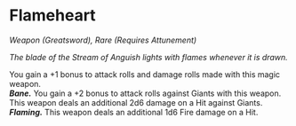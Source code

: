 # Flameheart
*Weapon (Greatsword), Rare (Requires Attunement)*

*The blade of the Stream of Anguish lights with flames whenever it is drawn.*

You gain a +1 bonus to attack rolls and damage rolls made with this magic weapon.  
***Bane.*** You gain a +2 bonus to attack rolls against Giants with this weapon. This weapon deals an additional 2d6 damage on a Hit against Giants.  
***Flaming.*** This weapon deals an additional 1d6 Fire damage on a Hit.  